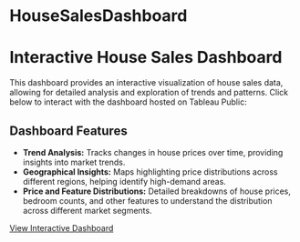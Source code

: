 # HouseSalesDashboard
# Interactive House Sales Dashboard

This dashboard provides an interactive visualization of house sales data, allowing for detailed analysis and exploration of trends and patterns. Click below to interact with the dashboard hosted on Tableau Public:

## Dashboard Features
- **Trend Analysis:** Tracks changes in house prices over time, providing insights into market trends.
- **Geographical Insights:** Maps highlighting price distributions across different regions, helping identify high-demand areas.
- **Price and Feature Distributions:** Detailed breakdowns of house prices, bedroom counts, and other features to understand the distribution across different market segments.

[View Interactive Dashboard](https://public.tableau.com/views/HouseSalesDashboard_17201181824200/Dashboard2?:language=en-US&publish=yes&:sid=&:display_count=n&:origin=viz_share_link&:device=desktop)
